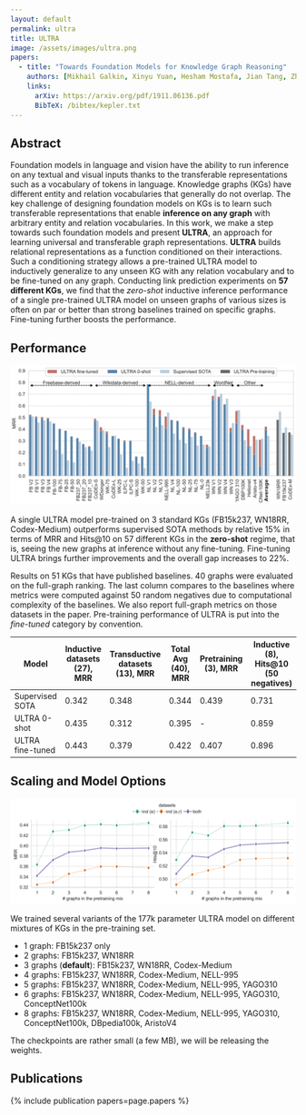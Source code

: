 ```yaml
---
layout: default
permalink: ultra
title: ULTRA
image: /assets/images/ultra.png
papers:
  - title: "Towards Foundation Models for Knowledge Graph Reasoning"
    authors: [Mikhail Galkin, Xinyu Yuan, Hesham Mostafa, Jian Tang, Zhaocheng Zhu]
    links:
      arXiv: https://arxiv.org/pdf/1911.06136.pdf
      BibTeX: /bibtex/kepler.txt
---
```


Abstract
----
Foundation models in language and vision have the ability to run inference on any textual and visual inputs thanks to the transferable representations such as a vocabulary of tokens in language. 
Knowledge graphs (KGs) have different entity and relation vocabularies that generally do not overlap.
The key challenge of designing foundation models on KGs is to learn such transferable representations that enable **inference on any graph** with arbitrary entity and relation vocabularies.
In this work, we make a step towards such foundation models and present **ULTRA**, an approach for learning universal and transferable graph representations. 
**ULTRA** builds relational representations as a function conditioned on their interactions.
Such a conditioning strategy allows a pre-trained ULTRA model to inductively generalize to any unseen KG with any relation vocabulary and to be fine-tuned on any graph.
Conducting link prediction experiments on **57 different KGs**, we find that the *zero-shot* inductive inference performance of a single pre-trained ULTRA  model on unseen graphs of various sizes is often on par or better than strong baselines trained on specific graphs. 
Fine-tuning further boosts the performance.

Performance
----

![](/assets/images/ultra_mainres.png)

A single ULTRA model pre-trained on 3 standard KGs (FB15k237, WN18RR, Codex-Medium) outperforms supervised SOTA methods by relative 15% in terms of MRR and Hits@10 on 57 different KGs in the **zero-shot** regime, that is, seeing the new graphs at inference without any fine-tuning. Fine-tuning ULTRA brings further improvements and the overall gap increases to 22%.

Results on 51 KGs that have published baselines. 40 graphs were evaluated on the full-graph ranking. The last column compares to the baselines where metrics were computed against 50 random negatives due to computational complexity of the baselines. We also report full-graph metrics on those datasets in the paper. 
Pre-training performance of ULTRA is put into the *fine-tuned* category by convention. 

| Model |   Inductive datasets (27), MRR | Transductive datasets (13), MRR    | Total Avg (40), MRR | Pretraining (3), MRR  | Inductive (8), Hits@10 (50 negatives)|
|--------------|-------|------------|-----------|------------|--|
| Supervised SOTA | 0.342 | 0.348  | 0.344  | 0.439 | 0.731 |
| ULTRA 0-shot    | 0.435 | 0.312  | 0.395  | -     | 0.859 |
| ULTRA fine-tuned| 0.443 | 0.379  | 0.422  | 0.407 | 0.896 |

[Wikidata]: https://www.wikidata.org
[Wikipedia]: https://www.wikipedia.org/
[original paper]: https://arxiv.org/pdf/1911.06136.pdf

Scaling and Model Options
----

![](/assets/images/ultra_num_graphs.png)

We trained several variants of the 177k parameter ULTRA model on different mixtures of KGs in the pre-training set.

- 1 graph: FB15k237 only
- 2 graphs: FB15k237, WN18RR
- 3 graphs (**default**): FB15k237, WN18RR, Codex-Medium
- 4 graphs: FB15k237, WN18RR, Codex-Medium, NELL-995
- 5 graphs: FB15k237, WN18RR, Codex-Medium, NELL-995, YAGO310
- 6 graphs: FB15k237, WN18RR, Codex-Medium, NELL-995, YAGO310, ConceptNet100k
- 8 graphs: FB15k237, WN18RR, Codex-Medium, NELL-995, YAGO310, ConceptNet100k, DBpedia100k, AristoV4

The checkpoints are rather small (a few MB), we will be releasing the weights.


Publications
------------
{% include publication papers=page.papers %}